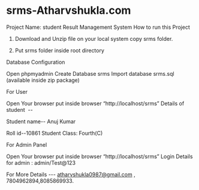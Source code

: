 # srms-Atharvshukla.com
Project Name: student Result Management System
How to run this Project

1. Download and Unzip file on your local system copy srms folder.

2. Put srms folder inside root directory

Database Configuration

Open phpmyadmin
Create Database srms
Import database srms.sql (available inside zip package)

For User

Open Your browser put inside browser “http://localhost/srms”
Details of student  --


Student name-- Anuj Kumar 


Roll id--10861
Student Class: Fourth(C)

For Admin Panel

Open Your browser put inside browser “http://localhost/srms”
Login Details for admin : admin/Test@123


For More Details --- atharvshukla0987@gmail.com , 7804962894,8085869933.
